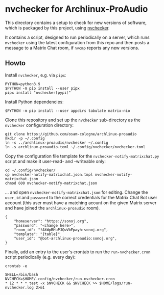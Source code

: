 # nvchecker for Archlinux-ProAudio

This directory contains a setup to check for new versions of software, which is
packaged by this project, using [nvchecker].

It contains a script, designed to run periodically on a server, which runs
`nvchecker` using the latest configuration from this repo and then posts a
message to a Matrix Chat room, if `nvcmp` reports any new versions.


## Howto

Install `nvchecker`, e.g. via `pipx`:

```con
PYTHON=python3.9
$PYTHON -m pip install --user pipx
pipx install "nvchecker[pypi]"
```

Install Python dependencies:

```con
$PYTHON -m pip install --user appdirs tabulate matrix-nio
```

Clone this repository and set up the `nvchecker` sub-directory as the
`nvchecker` configuration directory:

```con
git clone https://github.com/osam-cologne/archlinux-proaudio
mkdir -p ~/.config
ln -s ../archlinux-proaudio/nvchecker ~/.config
ln -s archlinux-proaudio.toml ~/.config/nvchecker/nvchecker.toml
```

Copy the configuration file template for the `nvchecker-notify-matrixchat.py`
script and make it user-read- and -writeable only:

```con
cd ~/.config/nvchecker/
cp nvchecker-notify-matrixchat.json.tmpl nvchecker-notify-matrixchat.json
chmod 600 nvchecker-notify-matrixchat.json
```

... and open `nvchecker-notify-matrixchat.json` for editing. Change the
`user_id` and `password` to the correct credentials for the Matrix Chat Bot
user account (this user must have a matching acount on the given Matrix server
and have joined the `archlinux-proaudio` room).

```
{
    "homeserver": "https://sonoj.org",
    "password": "<change here>",
    "room_id": "!AkWpRHuPJQwVbEpayh:sonoj.org",
    "template": "{table}"
    "user_id": "@bot-archlinux-proaudio:sonoj.org",
}
```

Finally, add an entry to the user's crontab to run the `run-nvchecker.cron`
script periodically (e.g. every day):

```con
crontab -e
```

```cron
SHELL=/bin/bash
NVCHECK=$HOME/.config/nvchecker/run-nvchecker.cron
* 12 * * * test -x $NVCHECK && $NVCHECK >> $HOME/logs/run-nvchecker.log 2>&1
```


[nvchecker]: https://github.com/lilydjwg/nvchecker
